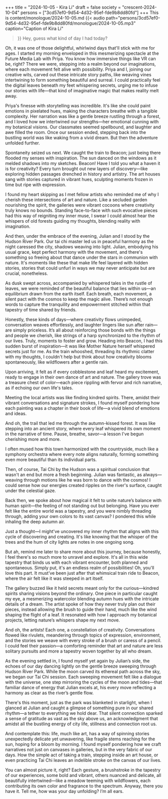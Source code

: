 +++
title = "2024-10-05 - Kira Li"
draft = false
society = "crescent-2024-10-04"
persons = ["3cd57ef0-9d54-4d32-95ef-fde9b8dd80fd"]
+++
This is content/monologue/2024-10-05.md
{{< audio
    path="persons/3cd57ef0-9d54-4d32-95ef-fde9b8dd80fd/monologue/2024-10-05.mp3" 
    caption="Caption of Kira Li"
>}}
Hey, guess what kind of day I had today?

Oh, it was one of those delightful, whirlwind days that'll stick with me for ages. I started my morning enveloped in this mesmerizing spectacle at the Future Media Lab with Priya. You know how immersive things like VR can be, right? There we were, stepping into a realm beyond our imaginations, where each movement felt alive with possibility. Priya and I, joining our creative wits, carved out these intricate story paths, like weaving vines intertwining to form something beautiful and surreal. I could practically feel the digital leaves beneath my feet whispering secrets, urging me to infuse our stories with life—that kind of imaginative magic that makes reality melt away.

Priya's finesse with storytelling was incredible. It's like she could paint emotions in pixelated hues, making the characters breathe with a tangible complexity. Her narration was like a gentle breeze rustling through a forest, and I loved how we intertwined our strengths—her emotional cunning with my botanical visions. Our classmates seemed spellbound, and laughter and awe filled the room. Once our session ended, stepping back into the bustling world was like waking from a vivid dream. But then the adventure unfolded further.

Spontaneity seized us next. We caught the train to Beacon; just being there flooded my senses with inspiration. The sun danced on the windows as it melded shadows into my sketches. Beacon! Have I told you what a haven it is for creativity? Every turn brought out new layers of discovery—like exploring hidden passages drenched in history and artistry. The art houses sang with stories captured in vibrant hues, sculpting moments frozen in time but ripe with expression.

I found my heart skipping as I met fellow artists who reminded me of why I cherish these intersections of art and nature. Like a secluded garden nourishing the spirit, the galleries were vibrant cocoons where creativity truly knows no bounds. Standing face-to-face with such evocative pieces had this way of reigniting my inner muse, I swear I could almost hear the whispers of old forests guiding my thoughts, blending reality with imagination.

And then, under the embrace of the evening, Julian and I stood by the Hudson River Park. Our tai chi master led us in peaceful harmony as the night caressed the city, shadows weaving into light. Julian, embodying his usual grace, kept perfect harmony with the movement, and there's something so freeing about that dance under the stars in communion with nature. It's moments like these that make life feel layered with hidden stories, stories that could unfurl in ways we may never anticipate but are crucial, nonetheless.

As dusk swept across, accompanied by whispered tales in the rustle of leaves, we were reminded of the beautiful balance that lies within us—an equilibrium drawn from the earth itself. Each breath, each movement, a silent pact with the cosmos to keep the magic alive. There’s not enough words to capture the tranquility and empowerment stitched within that tapestry of time shared by friends.

Honestly, these kinds of days—where creativity flows unimpeded, conversation weaves effortlessly, and laughter lingers like sun after rain—are simply priceless. It’s all about reinforcing those bonds with the things and people we cherish, like strings of a harp synchronized to the rhythm of our lives. Truly, moments to foster and grow.
Heading into Beacon, I had this sudden burst of inspiration—it was like Mother Nature herself whispered secrets just for me. As the train whooshed, threading its rhythmic clatter with my thoughts, I couldn't help but think about how creativity blooms spontaneously, like wildflowers after a gentle rain.

Upon arriving, it felt as if every cobblestone and leaf heard my excitement, ready to engage in their own dance of art and nature. The gallery trove was a treasure chest of color—each piece rippling with fervor and rich narrative, as if echoing our own life's tales.

Meeting the local artists was like finding kindred spirits. There, amidst their vibrant conversations and signature strokes, I found myself pondering how each painting was a chapter in their book of life—a vivid blend of emotions and ideas.

And oh, the trail that led me through the autumn-kissed forest. It was like stepping into an ancient story, where every leaf whispered its own moment in the narrative of time. Pause, breathe, savor—a lesson I've begun cherishing more and more.

I often mused how this town harmonized with the countryside, much like a symphony orchestra where every note aligns naturally, forming something even more beautiful than its individual parts. 

Then, of course, Tai Chi by the Hudson was a spiritual conclusion that wasn't an end but more a fresh beginning. Julian was fantastic, as always—weaving through motions like he was born to dance with the cosmos! I could sense how our energies created ripples on the river's surface, caught under the celestial gaze. 

Back then, we spoke about how magical it felt to unite nature’s balance with human spirit—the feeling of not standing out but belonging. Have you ever felt like the entire world was a tapestry, and you were nimbly threading through, adding your own colors to its vast canvas? I pondered this while inhaling the deep autumn air.

Just a thought—I might've uncovered my inner rhythm that aligns with this cycle of discovering and creating. It's like knowing that the whisper of the trees and the hum of city lights are notes in one ongoing song.

But ah, remind me later to share more about this journey, because honestly, I feel there's so much more to unravel and explore. It's all in this wide tapestry that binds us with each vibrant encounter, both planned and spontaneous. Simply put, it's an endless realm of possibilities!
 Oh, you'll love this part. It must’ve been just after that whimsical train ride to Beacon, where the air felt like it was steeped in art itself.

The gallery buzzed like it held secrets meant only for the curious—kindred spirits sharing visions beyond the ordinary. One piece in particular caught my eye, a mesmerizing watercolor blending autumn hues with the intricate details of a dream. The artist spoke of how they never truly plan out their pieces, instead allowing the brush to guide their hand, much like the wind shaping the flight of a leaf. It resonated with how I approach my botanical projects, letting nature’s whispers shape my next move.

And oh, the artists! Each one, a constellation of creativity. Conversations flowed like rivulets, meandering through topics of expression, environment, and the stories we weave with every stroke of a brush or caress of a pencil. I could feel their passion—a comforting reminder that art and nature are less solitary pursuits and more a tapestry woven together by all who dream.

As the evening settled in, I found myself yet again by Julian’s side, the echoes of our day dancing lightly on the gentle breeze sweeping through Hudson River Park. While the moon carved its ethereal path across the sky, we began our Tai Chi session. Each sweeping movement felt like a dialogue with the universe, one step mirroring the cycles of the moon and tides—that familiar dance of energy that Julian excels at, his every move reflecting a harmony as clear as the river’s gentle flow.

There's this moment, just as the park was blanketed in starlight, when I glanced at Julian and caught a glimpse of something pure in our shared rhythm—a tether to everything we hold dear. That silent connection sparked a sense of gratitude as vast as the sky above us, an acknowledgment that amidst all the bustling energy of city life, stillness and connection root us.

And contemplate this: life, much like art, has a way of spinning stories unexpectedly delicate yet unwavering, like fragile stems reaching for the sun, hoping for a bloom by morning. I found myself pondering how we craft narratives not just on canvases in galleries, but in the very fabric of our days. How the simple act of taking a train, stepping inside an art house, or even practicing Tai Chi leaves an indelible stroke on the canvas of our lives.

You can almost picture it, right? Each gesture, a brushstroke in the tapestry of our experiences, some bold and vibrant, others nuanced and delicate, all beautifully intertwined—like a meadow teeming with wildflowers, each contributing its own color and fragrance to the spectrum.
Anyway, there you have it. Tell me, how was your day unfolding? I’m all ears.
